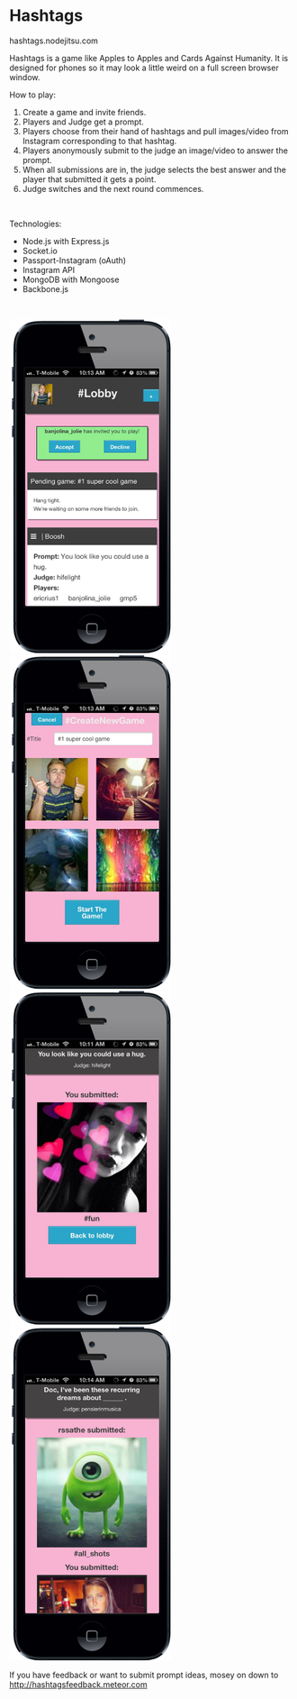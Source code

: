 Hashtags
========

hashtags.nodejitsu.com

Hashtags is a game like Apples to Apples and Cards Against Humanity.  It is designed for phones so it may look a little weird on a full screen browser window.
<br/>

How to play:
<ol>
<li>Create a game and invite friends.</li>
<li>Players and Judge get a prompt.</li>
<li>Players choose from their hand of hashtags and pull images/video from Instagram corresponding to that hashtag.</li>
<li>Players anonymously submit to the judge an image/video to answer the prompt.</li>
<li>When all submissions are in, the judge selects the best answer and the player that submitted it gets a point.</li>
<li>Judge switches and the next round commences.</li>
</ol>
<br/>


Technologies:
<ul>
  <li>Node.js with Express.js</li>
  <li>Socket.io</li>
  <li>Passport-Instagram (oAuth)</li>
  <li>Instagram API</li>
  <li>MongoDB with Mongoose</li>
  <li>Backbone.js</li>
</ul>
</n>
<br/>

![Hashtags lobby](screenshots/lobby.png)
![Create a new game](screenshots/create_game.png)
![Submission](screenshots/hug_submission.png)
![Multiple submissions](screenshots/gameplay.png)

  If you have feedback or want to submit prompt ideas, mosey on down to http://hashtagsfeedback.meteor.com
